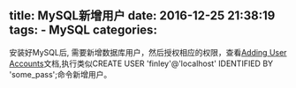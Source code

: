 title: MySQL新增用户
date: 2016-12-25 21:38:19
tags:
    - MySQL
categories:
---
安装好MySQL后, 需要新增数据库用户，然后授权相应的权限，查看[Adding User Accounts](http://dev.mysql.com/doc/refman/5.7/en/adding-users.html)文档,执行类似CREATE USER 'finley'@'localhost' IDENTIFIED BY 'some_pass';命令新增用户。
